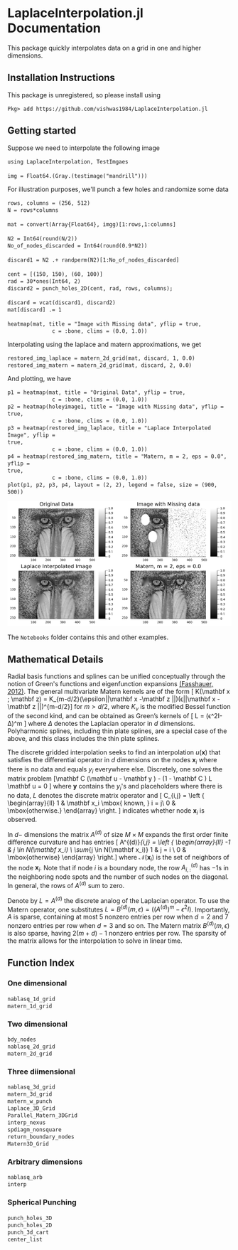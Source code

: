 # LaplaceInterpolation.jl Documentation

This package quickly interpolates data on a grid in one and higher dimensions. 

## Installation Instructions

This package is unregistered, so please install using

```
Pkg> add https://github.com/vishwas1984/LaplaceInterpolation.jl
```

## Getting started

Suppose we need to interpolate the following image 

``` 
using LaplaceInterpolation, TestImgaes

img = Float64.(Gray.(testimage("mandrill")))
```

For illustration purposes, we'll punch a few holes and randomize some data

```
rows, columns = (256, 512)
N = rows*columns

mat = convert(Array{Float64}, imgg)[1:rows,1:columns]

N2 = Int64(round(N/2))
No_of_nodes_discarded = Int64(round(0.9*N2))

discard1 = N2 .+ randperm(N2)[1:No_of_nodes_discarded]

cent = [(150, 150), (60, 100)]
rad = 30*ones(Int64, 2)
discard2 = punch_holes_2D(cent, rad, rows, columns);

discard = vcat(discard1, discard2)
mat[discard] .= 1

heatmap(mat, title = "Image with Missing data", yflip = true, 
              c = :bone, clims = (0.0, 1.0))
```

Interpolating using the laplace and matern approximations, we get

```
restored_img_laplace = matern_2d_grid(mat, discard, 1, 0.0)
restored_img_matern = matern_2d_grid(mat, discard, 2, 0.0)
```

And plotting, we have

```
p1 = heatmap(mat, title = "Original Data", yflip = true, 
              c = :bone, clims = (0.0, 1.0))
p2 = heatmap(holeyimage1, title = "Image with Missing data", yflip = true, 
              c = :bone, clims = (0.0, 1.0))
p3 = heatmap(restored_img_laplace, title = "Laplace Interpolated Image", yflip =
true, 
              c = :bone, clims = (0.0, 1.0))
p4 = heatmap(restored_img_matern, title = "Matern, m = 2, eps = 0.0", yflip =
true, 
              c = :bone, clims = (0.0, 1.0))
plot(p1, p2, p3, p4, layout = (2, 2), legend = false, size = (900, 500))

```

![Mandrill_Random](doc)

The `Notebooks` folder contains this and other examples. 

## Mathematical Details

Radial basis functions and splines can be unified conceptually through the
notion of Green's functions and eigenfunction expansions [(Fasshauer,
2012)](https://link.springer.com/chapter/10.1007/978-1-4614-0772-0_4).  The
general multivariate Matern kernels are of the form 
\[ K(\mathbf x ; \mathbf z) = K_{m-d/2}(\epsilon||\mathbf x -\mathbf z ||)(ϵ||\mathbf x - \mathbf z ||)^{m-d/2}\] 
for $m > d/2$, where $K_ν$ is the modified Bessel function of the second kind, and can be
obtained as Green’s kernels of 
\[ L = (ϵ^2I-Δ)^m \]
where $Δ$ denotes the Laplacian operator in $d$ dimensions. Polyharmonic
splines, including thin plate splines, are a special case of the above, and this
class includes the thin plate splines. 

The discrete gridded interpolation seeks
to find an interpolation $u (\mathbf x )$ that satisfies the differential operator in
$d$ dimensions on the nodes $\mathbf x_i$ where there is no data and equals
$y_i$ everywhere else. Discretely, one solves the
matrix problem
\[\mathbf C  (\mathbf u  - \mathbf y ) - (1 - \mathbf C ) L \mathbf u  = 0 \]
where $\mathbf{y}$ contains the $y_i$'s and placeholders where there is no data, $L$
denotes the discrete matrix operator and 
\[ C_{i,j} = \left \{ \begin{array}{ll} 1 & \mathbf x_i \mbox{ known, } i = j\\ 0 & \mbox{otherwise.} \end{array} \right. \]
indicates whether node $\mathbf x_i$ is observed. 

In $d-$ dimensions the matrix $A^{(d)}$ of size $M \times M$ expands the first
order finite difference curvature and has entries
\[ A^{(d)}_{i,j} = \left \{ \begin{array}{ll} -1 & j \in N(\mathbf x_i) \\
\sum_{j \in N(\mathbf x_i)} 1 & j = i \\ 0 & \mbox{otherwise} \end{array} \right.\]
where $\mathcal N (\mathbf x_i)$ is the set of neighbors of the node $\mathbf x_i$. Note
that if node $i$ is a boundary node, the row $A^{(d)}_{i,:}$ has $-1$s in the
neighboring node spots and the number of such nodes on the diagonal. In general, the rows of
$A^{(d)}$ sum to zero. 

Denote by $L = A^{(d)}$ the discrete analog of the Laplacian operator. To use
the Matern operator, one substitutes $L = B^{(d)}(m, ϵ) = ((A^{(d)})^m - ϵ^2 I)$. 
Importantly, $A$ is sparse, containing at most 5 nonzero entries
per row when $d = 2$ and $7$ nonzero entries per row when $d = 3$ and so on. The
Matern matrix $B^{(d)}(m, \epsilon)$ is also sparse, having $2(m+d)-1$ nonzero
entries per row. The sparsity of the matrix allows for the interpolation to
solve in linear time.


## Function Index

### One dimensional

```@docs
nablasq_1d_grid
matern_1d_grid
```

### Two dimensional

```@docs
bdy_nodes
nablasq_2d_grid
matern_2d_grid
```

### Three diimensional

```@docs
nablasq_3d_grid
matern_3d_grid
matern_w_punch
Laplace_3D_Grid
Parallel_Matern_3DGrid
interp_nexus 
spdiagm_nonsquare
return_boundary_nodes
Matern3D_Grid
```

### Arbitrary dimensions

```@docs
nablasq_arb 
interp
```

### Spherical Punching

```@docs
punch_holes_3D
punch_holes_2D
punch_3d_cart
center_list 
```

